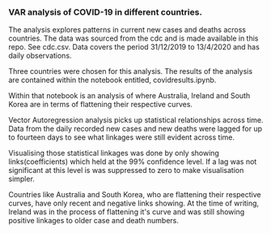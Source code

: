  
### VAR analysis of COVID-19 in different countries.

The analysis explores patterns in current new cases and deaths across countries. The data was sourced from the cdc and is made available in this repo. See cdc.csv.
Data covers the period 31/12/2019 to 13/4/2020 and has daily observations.

Three countries were chosen for this analysis. The results of the analysis are contained within the notebook entitled, covidresults.ipynb.

Within that notebook is an analysis of where Australia, Ireland and South Korea are in terms of flattening their respective curves.

Vector Autoregression analysis picks up statistical relationships across time. Data from the daily recorded new cases and new deaths were lagged for up to fourteen days to see what linkages were still evident across time.

Visualising those statistical linkages was done by only showing links(coefficients) which held at the 99% confidence level. If a lag was not significant at this level is was suppressed to zero to make visualisation simpler.

Countries like Australia and South Korea, who are flattening their respective curves, have only recent and negative links showing. At the time of writing, Ireland was in the process of flattening it's curve and was still showing positive linkages to older case and death numbers. 
